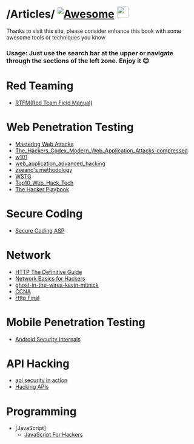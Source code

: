 

# /Articles/ [![Awesome](https://cdn.jsdelivr.net/gh/sindresorhus/awesome@d7305f38d29fed78fa85652e3a63e154dd8e8829/media/badge.svg)](https://github.com/sindresorhus/awesome#readme) <img src="https://raw.githubusercontent.com/MartinHeinz/MartinHeinz/master/wave.gif" width="30px" height="30px" />




Thanks to visit this site, please consider enhance this book with some awesome tools or techniques you know

### **Usage: Just use the search bar at the upper or navigate through the sections of the left zone. Enjoy it** :blush:&#x20;

# Red Teaming

* [RTFM(Red Team Field Manual)](https://github.com/M0G3H/Articles/blob/main/RTFM(Red%20Team%20Field%20Manual).pdf)

# Web Penetration Testing 

* [Mastering Web Attacks](https://github.com/M0G3H/Articles/blob/main/Mastering%20Web%20Attacks.pdf)
* [The_Hackers_Codex_Modern_Web_Application_Attacks-compressed](https://github.com/M0G3H/Articles/blob/main/The_Hackers_Codex_Modern_Web_Application_Attacks-compressed.pdf)
* [w101](https://github.com/M0G3H/Articles/blob/main/w101.pdf)
* [web_application_advanced_hacking](https://github.com/M0G3H/Articles/blob/main/web_application_advanced_hacking.pdf)
* [zseano's methodology](https://github.com/M0G3H/Articles/blob/main/zseano's%20methodology.pdf)
* [WSTG](https://github.com/M0G3H/Articles/blob/main/wstg-v4.1.pdf)
* [Top10_Web_Hack_Tech](https://github.com/M0G3H/Articles/blob/main/Top10_Web_Hack_Tech.pdf)
* [The Hacker Playbook](https://github.com/M0G3H/Articles/blob/main/The%20Hacker%20Playbook%202%20Practical%20Guide%20To%20Penetration%20Testing%20By%20Peter%20Kim.pdf)

# Secure Coding

* [Secure Coding ASP](https://github.com/M0G3H/Articles/blob/main/Secure%20Coding%20ASP.pdf)

# Network

* [HTTP The Definitive Guide](https://github.com/M0G3H/Articles/blob/main/HTTP%20The%20Definitive%20Guide.pdf)
* [Network Basics for Hackers](https://github.com/M0G3H/Articles/blob/main/Network%20Basics%20for%20Hackers.pdf)
* [ghost-in-the-wires-kevin-mitnick](https://github.com/M0G3H/Articles/blob/main/ghost-in-the-wires-kevin-mitnick_%5B%40iBlackCube%5D.pdf)
* [CCNA](https://github.com/M0G3H/Articles/blob/main/CCNA.pdf)
* [Http Final](https://github.com/M0G3H/Articles/blob/main/HTTP-Final.pdf)

# Mobile Penetration Testing 

* [Android Security Internals](https://github.com/M0G3H/Articles/blob/main/Android%20Security%20Internals.pdf)

# API Hacking

* [api security in action](https://github.com/M0G3H/Articles/blob/main/api-security-in-action.pdf)
* [Hacking APIs](https://github.com/M0G3H/Articles/blob/main/Hacking%20APIs%20-%20Early%20Access.pdf)

# Programming

* [JavaScript]
  * [JavaScript For Hackers](https://github.com/M0G3H/Articles/blob/main/Gareth_Heyes_JavaScript_for_hackers_Learn_to_think_like_a_hacker.pdf)

